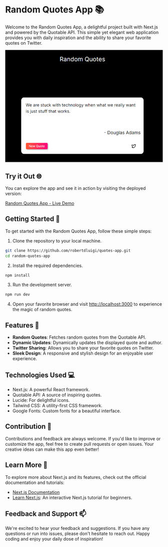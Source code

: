 # Random Quotes App 📚

Welcome to the Random Quotes App, a delightful project built with Next.js and powered by the Quotable API. This simple yet elegant web application provides you with daily inspiration and the ability to share your favorite quotes on Twitter.

![Random Quotes App Screenshot](/public/quotes-app.png)

## Try it Out 🌐

You can explore the app and see it in action by visiting the deployed version:

[Random Quotes App - Live Demo](https://quotes-app-cyan.vercel.app/)

## Getting Started 🚀

To get started with the Random Quotes App, follow these simple steps:

1. Clone the repository to your local machine.
```bash
git clone https://github.com/robertdluigi/quotes-app.git
cd random-quotes-app
```

2. Install the required dependencies.
```bash
npm install
```
3. Run the development server.
```bash
npm run dev
```

4. Open your favorite browser and visit [http://localhost:3000](http://localhost:3000) to experience the magic of random quotes.

## Features 🌟

- **Random Quotes**: Fetches random quotes from the Quotable API.
- **Dynamic Updates**: Dynamically updates the displayed quote and author.
- **Twitter Sharing**: Allows you to share your favorite quotes on Twitter.
- **Sleek Design**: A responsive and stylish design for an enjoyable user experience.

## Technologies Used 💻

- Next.js: A powerful React framework.
- Quotable API: A source of inspiring quotes.
- Lucide: For delightful icons.
- Tailwind CSS: A utility-first CSS framework.
- Google Fonts: Custom fonts for a beautiful interface.

## Contribution 🙌

Contributions and feedback are always welcome. If you'd like to improve or customize the app, feel free to create pull requests or open issues. Your creative ideas can make this app even better!


## Learn More 📖

To explore more about Next.js and its features, check out the official documentation and tutorials:

- [Next.js Documentation](https://nextjs.org/docs)
- [Learn Next.js](https://nextjs.org/learn): An interactive Next.js tutorial for beginners.

## Feedback and Support 📫

We're excited to hear your feedback and suggestions. If you have any questions or run into issues, please don't hesitate to reach out. Happy coding and enjoy your daily dose of inspiration!
